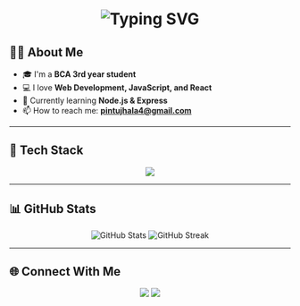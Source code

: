  <h1 align="center">
  <img src="https://readme-typing-svg.demolab.com?font=Fira+Code&weight=600&size=30&pause=1000&color=FF0000&center=true&vCenter=true&width=435&lines=Hi+I'm+Pintu+Jhala;Welcome+to+my+Profile!" alt="Typing SVG" />
</h1>

 ## 👨‍💻 About Me
- 🎓 I'm a **BCA 3rd year student**
- 💻 I love **Web Development, JavaScript, and React**
- 🚀 Currently learning **Node.js & Express**
- 📫 How to reach me: **pintujhala4@gmail.com**

---

## 🧰 Tech Stack
<p align="center">
  <img src="https://skillicons.dev/icons?i=html,css,js,react,nodejs,express,git,github,mysql" />
</p>

---

## 📊 GitHub Stats
<p align="center">
  <img src="https://github-readme-stats.vercel.app/api?username=pintujhala&show_icons=true&theme=radical" alt="GitHub Stats" />
  <img src="https://github-readme-streak-stats.herokuapp.com/?user=pintujhala&theme=radical" alt="GitHub Streak" />
</p>

---

## 🌐 Connect With Me
<p align="center">
  <a href="https://github.com/pintujhala"><img src="https://img.shields.io/badge/GitHub-181717?style=for-the-badge&logo=github" /></a>
  <a href="https://linkedin.com/in/pintujhala"><img src="https://img.shields.io/badge/LinkedIn-0077B5?style=for-the-badge&logo=linkedin" /></a>
</p>
